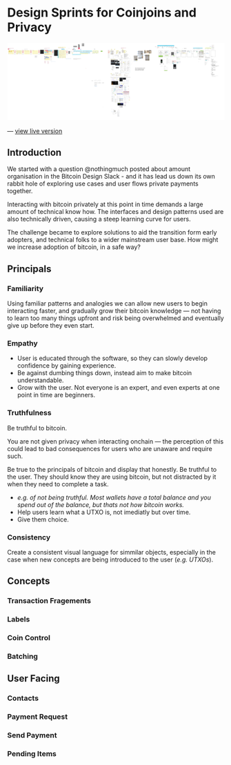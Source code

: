 # Design Sprints for Coinjoins and Privacy

![design-sprint-0](assets/img/design-sprint-0.jpg)

— [view live version](https://miro.com/app/board/o9J_knmJ_C0=/)

## Introduction

We started with a question @nothingmuch posted about amount organisation in the Bitcoin Design Slack - and it has lead us down its own rabbit hole of exploring use cases and user flows private payments together.

Interacting with bitcoin privately at this point in time demands a large amount of technical know how. The interfaces and design patterns used are also technically driven, causing a steep learning curve for users.

The challenge became to explore solutions to aid the transition form early adopters, and technical folks to a wider mainstream user base. How might we increase adoption of bitcoin, in a safe way?

## Principals

### Familiarity
Using familiar patterns and analogies we can allow new users to begin interacting faster, and gradually grow their bitcoin knowledge — not having to learn too many things upfront and risk being overwhelmed and eventually give up before they even start.

### Empathy

- User is educated through the software, so they can slowly develop confidence by gaining experience.
- Be against dumbing things down, instead aim to make bitcoin understandable.
- Grow with the user. Not everyone is an expert, and even experts at one point in time are beginners.

### Truthfulness

Be truthful to bitcoin.

You are not given privacy when interacting onchain — the perception of this could lead to bad consequences for users who are unaware and require such.

Be true to the principals of bitcoin and display that honestly. Be truthful to the user. They should know they are using bitcoin, but not distracted by it when they need to complete a task.

- *e.g. of not being truthful. Most wallets have a total balance and you spend out of the balance, but thats not how bitcoin works.*
- Help users learn what a UTXO is, not imediatly but over time.
- Give them choice.

### Consistency

Create a consistent visual language for simmilar objects, especially in the case when new concepts are being introduced to the user (*e.g. UTXOs*).

## Concepts

### Transaction Fragements

### Labels

### Coin Control

### Batching

## User Facing
### Contacts

### Payment Request

### Send Payment
### Pending Items

